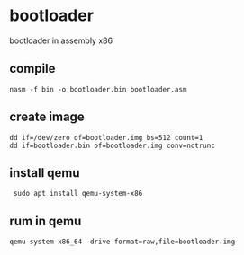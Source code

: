 # bootloader

bootloader in assembly x86

## compile
    nasm -f bin -o bootloader.bin bootloader.asm

## create image
    dd if=/dev/zero of=bootloader.img bs=512 count=1
    dd if=bootloader.bin of=bootloader.img conv=notrunc

## install qemu
     sudo apt install qemu-system-x86

## rum in qemu
    qemu-system-x86_64 -drive format=raw,file=bootloader.img
